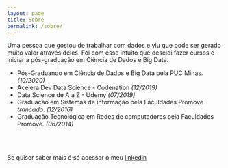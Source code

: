 ```yaml
---
layout: page
title: Sobre
permalink: /sobre/
---
```


Uma pessoa que gostou de trabalhar com dados e viu que pode ser gerado muito valor através deles. Foi com esse intuito que descidi fazer cursos e iniciar a pós-graduação em Ciência de Dados e Big Data.

* Pós-Graduando em Ciência de Dados e Big Data pela PUC Minas. _(10/2020)_
* Acelera Dev Data Science - Codenation _(12/2019)_
* Data Science de A a Z - Udemy _(07/2019)_
* Graduação em Sistemas de informação pela Faculdades Promove *trancado*. _(12/2016)_
* Graduação Tecnológica em Redes de computadores pela Faculdades Promove. _(06/2014)_

<br><br>

Se quiser saber mais é só acessar o meu [linkedin](https://www.linkedin.com/in/nilsoncunhan/)
